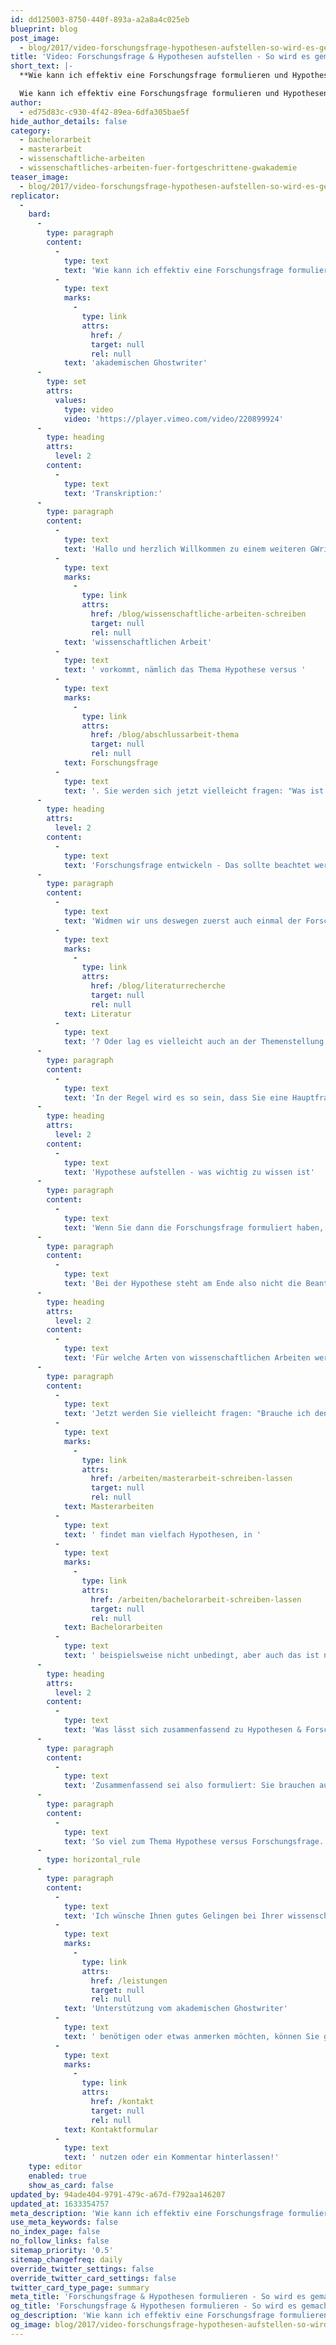 ```yaml
---
id: dd125003-8750-440f-893a-a2a8a4c025eb
blueprint: blog
post_image:
  - blog/2017/video-forschungsfrage-hypothesen-aufstellen-so-wird-es-gemacht/Forschungsfrage_Hypothesen_aufstellen-1.png
title: 'Video: Forschungsfrage & Hypothesen aufstellen - So wird es gemacht'
short_text: |-
  **Wie kann ich effektiv eine Forschungsfrage formulieren und Hypothesen entwickeln? Was sollte ich noch beachten? - Tipps vom akademischen Ghostwriter**

  Wie kann ich effektiv eine Forschungsfrage formulieren und Hypothesen entwickeln? Was ist der Unterschied zwischen den beiden Begriffen? Muss ich für jede wissenschaftliche Arbeit Hypothesen entwickeln? Und was sollte ich noch beachten? - Tipps vom akademischen Ghostwriter...
author:
  - ed75d83c-c930-4f42-89ea-6dfa305bae5f
hide_author_details: false
category:
  - bachelorarbeit
  - masterarbeit
  - wissenschaftliche-arbeiten
  - wissenschaftliches-arbeiten-fuer-fortgeschrittene-gwakademie
teaser_image:
  - blog/2017/video-forschungsfrage-hypothesen-aufstellen-so-wird-es-gemacht/Forschungsfrage_Hypothesen_aufstellen-1.png
replicator:
  -
    bard:
      -
        type: paragraph
        content:
          -
            type: text
            text: 'Wie kann ich effektiv eine Forschungsfrage formulieren und Hypothesen entwickeln? Was ist der Unterschied zwischen den beiden Begriffen? Muss ich für jede wissenschaftliche Arbeit Hypothesen entwickeln? Und was sollte ich noch beachten? - Tipps vom '
          -
            type: text
            marks:
              -
                type: link
                attrs:
                  href: /
                  target: null
                  rel: null
            text: 'akademischen Ghostwriter'
      -
        type: set
        attrs:
          values:
            type: video
            video: 'https://player.vimeo.com/video/220899924'
      -
        type: heading
        attrs:
          level: 2
        content:
          -
            type: text
            text: 'Transkription:'
      -
        type: paragraph
        content:
          -
            type: text
            text: 'Hallo und herzlich Willkommen zu einem weiteren GWriters-Tutorial. Heute möchten wir uns mit einem wichtigen wissenschaftlichen Thema beschäftigen, das fast in jeder '
          -
            type: text
            marks:
              -
                type: link
                attrs:
                  href: /blog/wissenschaftliche-arbeiten-schreiben
                  target: null
                  rel: null
            text: 'wissenschaftlichen Arbeit'
          -
            type: text
            text: ' vorkommt, nämlich das Thema Hypothese versus '
          -
            type: text
            marks:
              -
                type: link
                attrs:
                  href: /blog/abschlussarbeit-thema
                  target: null
                  rel: null
            text: Forschungsfrage
          -
            type: text
            text: '. Sie werden sich jetzt vielleicht fragen: "Was ist denn überhaupt der Unterschied zwischen einer Forschungsfrage und einer Hypothese?", und "Ist das nicht das gleiche?" Und genau DAS ist der Fehler, der häufig gemacht wird: Forschungsfrage und Hypothese werden vielfach in einen Topf geschmissen. Und vielfach macht man keine Unterschiede zwischen der Forschungsfrage auf der einen Seite, und der Hypothese auf der anderen Seite. Aber hier gibt es zentrale Unterschiede, die zu beachten sind, und auf die möchte ich gerne heute eingehen. Und Sie sehen schon hier bei der Forschungsfrage eine 1 stehen, und Sie sehen bei der Hypothese eine 2 stehen. Das heißt, die Hypothese baut auf der Forschungsfrage oder den Forschungsfragen auf. Das heißt, es gilt zunächst immer, sich Gedanken zu machen über die Forschungsfrage, und DANN die Hypothese abzuleiten.'
      -
        type: heading
        attrs:
          level: 2
        content:
          -
            type: text
            text: 'Forschungsfrage entwickeln - Das sollte beachtet werden'
      -
        type: paragraph
        content:
          -
            type: text
            text: 'Widmen wir uns deswegen zuerst auch einmal der Forschungsfrage. Was IST die Forschungsfrage? Bei der Forschungsfrage handelt es sich um die zu untersuchenden oder die zu untersuchende Fragestellung innerhalb Ihrer wissenschaftlichen Arbeit. Das heißt, wenn Sie sich um die Problemstellung genügend Gedanken gemacht haben, dann kommen Sie eigentlich automatisch zur untersuchenden Fragestellung. Das, was Sie in Ihrer Forschungsfrage formulieren, das möchten Sie also am Ende in Ihrer wissenschaftlichen Arbeit beantwortet haben. Stichwort beantwortet haben: Es ist durchaus auch gar nicht schlimm, wenn Sie am Ende der wissenschaftlichen Arbeit zur Erkenntnis kommen: "Ich konnte es vielleicht nicht, vielleicht auch nur teilweise beantworten." Das zeugt, dass Sie sich intensiv mit dem Thema beschäftigt haben und auch in der Lage sind, entsprechend zu reflektieren, eine Grundvoraussetzung über wissenschaftliches Arbeiten. Wichtig ist aber dann, dass Sie am Ende Ihrer wissenschaftlichen Arbeit nicht nur schreiben: "Ich konnte die Forschungsfrage nicht beantworten", sondern dass Sie auch kritisch reflektieren: WARUM konnten Sie jetzt die Forschungsfrage nicht beantworten? Lag es an Ihrer Methodik? Lag es an der Vorgehensweise? Lag es an der '
          -
            type: text
            marks:
              -
                type: link
                attrs:
                  href: /blog/literaturrecherche
                  target: null
                  rel: null
            text: Literatur
          -
            type: text
            text: '? Oder lag es vielleicht auch an der Themenstellung oder Fragestellung selber, dass diese einfach zu komplex, zu kompliziert war?'
      -
        type: paragraph
        content:
          -
            type: text
            text: 'In der Regel wird es so sein, dass Sie eine Hauptfrage haben, und gegebenenfalls auch mehrere Zusatzfragen, mehrere Zusatzfragen, die dann auch wiederum zur Beantwortung der Hauptfrage dienen. Sie können aber auch mehrere Hauptfragen in Ihrer wissenschaftlichen Arbeit haben. Wichtig ist, dass Sie sich am Anfang wirklich intensiv beschäftigen mit dieser Formulierung der Fragen. Machen Sie einfache Fragen, machen Sie nicht zu komplexe Fragen, und überlegen Sie immer: Bin ich in der Lage, diese Hauptfragen, diese Hauptforschungsfragen auch in meiner wissenschaftlichen Arbeit zu beantworten? Weil wenn Sie gleich, am ANFANG, gleich zu Beginn Ihrer wissenschaftlichen Arbeit zur Erkenntnis kommen: Ich bin gar nicht in der Lage, diese Hauptfrage oder diese Hauptfragen zu beantworten, dann sollten Sie sich auch andere Fragen überlegen, oder gegebenenfalls Fragen anders formulieren. Am Ende steht also, ich habe es schon angedeutet, die Beantwortung der Hauptfrage, beziehungsweise der Zusatzfragen. Und das geschieht in der Regel dann auch in der Schlussfolgerung, im Fazit der wissenschaftlichen Arbeit.'
      -
        type: heading
        attrs:
          level: 2
        content:
          -
            type: text
            text: 'Hypothese aufstellen - was wichtig zu wissen ist'
      -
        type: paragraph
        content:
          -
            type: text
            text: 'Wenn Sie dann die Forschungsfrage formuliert haben, leitet sich automatisch hieraus die Hypothese ab. Nun, was ist eine Hypothese? Eine Hypothese ist eine Annahme über eine Situation, eine Annahme über ein Fakt. Und diese Hypothese, die bedarf einer Begründung. Das heißt, Sie gehen davon aus, dass ein gewisser Zusammenhang, ein postulierter Zusammenhang, in der Regel zwischen zwei Faktoren, gegeben ist, und SIE prüfen, Stichwort These, Antithese, innerhalb Ihrer wissenschaftlichen Arbeit, ob dieser Zusammenhang gegeben ist, oder ob er nicht gegeben ist. Und im Rahmen dieser Prüfung, im Rahmen diese Beantwortung, dieser Verifizierung, wie man sie auch nennt, beantworten Sie dann auch automatisch Ihre Forschungsfragen.'
      -
        type: paragraph
        content:
          -
            type: text
            text: 'Bei der Hypothese steht am Ende also nicht die Beantwortung der Hypothese, weil eine Hypothese können Sie nicht beantworten, Sie können Sie nur verifizieren. Das heißt am Ende, Sie verwerfen die Hypothese, sagen also: "Die Hypothese trifft nicht zu. Ich habe im Rahmen meiner Forschungen festgestellt: Die Hypothese passt nicht", oder Sie bejahen sie, bestätigen die Hypothese. Hypothesen kürzen Sie in der Regel mit H ab, teilweise gibt es auch eine H0, ein bestätigter Zusammenhang, dem gegenüber Sie andere Hypothesen, also die H1 H2, H3, ... Hn dann stellen. Und ganz zum Schluß Ihrer wissenschaftlichen Arbeit, im Rahmen der Schlussfolgerung, steht dann, wie gesagt, die Verifizierung der Hypothese, die Prüfung der Hypothese, so dass das Ende Ihrer wissenschaftlichen Arbeit sich IMMER aus der Beantwortung der Forschungsfrage und der Prüfung der Hypothese zusammensetzen wird.'
      -
        type: heading
        attrs:
          level: 2
        content:
          -
            type: text
            text: 'Für welche Arten von wissenschaftlichen Arbeiten werden Hypothesen und Forschungsfragen benötigt?'
      -
        type: paragraph
        content:
          -
            type: text
            text: 'Jetzt werden Sie vielleicht fragen: "Brauche ich denn IMMER eine Hypothese? Habe ich IMMER eine Hypothese? Habe ich immer eine Forschungsfrage?" Das ist unterschiedlich. Das hängt auch vom Inhalt Ihrer wissenschaftlichen Arbeit ab, und hängt auch davon ab: Schreiben Sie jetzt beispielsweise eine Bachelor- oder eine Masterarbeit? In '
          -
            type: text
            marks:
              -
                type: link
                attrs:
                  href: /arbeiten/masterarbeit-schreiben-lassen
                  target: null
                  rel: null
            text: Masterarbeiten
          -
            type: text
            text: ' findet man vielfach Hypothesen, in '
          -
            type: text
            marks:
              -
                type: link
                attrs:
                  href: /arbeiten/bachelorarbeit-schreiben-lassen
                  target: null
                  rel: null
            text: Bachelorarbeiten
          -
            type: text
            text: ' beispielsweise nicht unbedingt, aber auch das ist nicht ausgeschlossen. Man kann es vielleicht vereinfacht so formulieren: Forschungsfragen haben Sie immer. Forschungsfragen haben Sie in jeder wissenschaftlichen Arbeit, und Hypothesen haben Sie nur dann, wenn Sie eine weiterführende wissenschaftliche Forschung betreiben, die zum Beispiel auch dann noch eine empirische Prüfung im Rahmen Ihrer wissenschaftlichen Arbeit erfährt. DANN können Sie zusätzlich aus der Forschungsfrage noch Hypothesen ableiten.'
      -
        type: heading
        attrs:
          level: 2
        content:
          -
            type: text
            text: 'Was lässt sich zusammenfassend zu Hypothesen & Forschungsfragen sagen?'
      -
        type: paragraph
        content:
          -
            type: text
            text: 'Zusammenfassend sei also formuliert: Sie brauchen auf jeden Fall eine Forschungsfrage. Eine Forschungsfrage, die eine zu untersuchende Fragestellung prüft, gegebenenfalls nochmal unterteilt ist in Zusatzfragen, und dann im Laufe der wissenschaftlichen Arbeit beantwortet wird, eine Beantwortung findet, und dann in der Schlussfolgerung nochmal zusammengefasst wird. Eventuell wird Ihre Forschungsfrage, Ihre Forschungsfragen, durch eine Hypothese ergänzt, die den Bedarf an einer Begründung hat. Hypothese definiert als postulierter Zusammenhang zwischen zwei Faktoren, die dann verifiziert wird, also bejaht oder abgelehnt wird.'
      -
        type: paragraph
        content:
          -
            type: text
            text: 'So viel zum Thema Hypothese versus Forschungsfrage. Sie sehen also: Ein wichtiger Aspekt innerhalb Ihrer wissenschaftlichen Arbeit, und ich wünsche Ihnen viel Erfolg bei der Umsetzung.'
      -
        type: horizontal_rule
      -
        type: paragraph
        content:
          -
            type: text
            text: 'Ich wünsche Ihnen gutes Gelingen bei Ihrer wissenschaftlichen Arbeit! Wenn Sie noch offene Fragen haben, '
          -
            type: text
            marks:
              -
                type: link
                attrs:
                  href: /leistungen
                  target: null
                  rel: null
            text: 'Unterstützung vom akademischen Ghostwriter'
          -
            type: text
            text: ' benötigen oder etwas anmerken möchten, können Sie gerne unser '
          -
            type: text
            marks:
              -
                type: link
                attrs:
                  href: /kontakt
                  target: null
                  rel: null
            text: Kontaktformular
          -
            type: text
            text: ' nutzen oder ein Kommentar hinterlassen!'
    type: editor
    enabled: true
    show_as_card: false
updated_by: 94ade404-9791-479c-a67d-f792aa146207
updated_at: 1633354757
meta_description: 'Wie kann ich effektiv eine Forschungsfrage formulieren und Hypothesen entwickeln? Was sollte ich noch beachten? - Tipps vom akademischen Ghostwriter'
use_meta_keywords: false
no_index_page: false
no_follow_links: false
sitemap_priority: '0.5'
sitemap_changefreq: daily
override_twitter_settings: false
override_twitter_card_settings: false
twitter_card_type_page: summary
meta_title: 'Forschungsfrage & Hypothesen formulieren - So wird es gemacht'
og_title: 'Forschungsfrage & Hypothesen formulieren - So wird es gemacht'
og_description: 'Wie kann ich effektiv eine Forschungsfrage formulieren und Hypothesen entwickeln? Was sollte ich noch beachten? - Tipps vom akademischen Ghostwriter'
og_image: blog/2017/video-forschungsfrage-hypothesen-aufstellen-so-wird-es-gemacht/Forschungsfrage_Hypothesen_aufstellen-1.png
---
```

